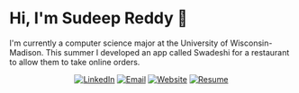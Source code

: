 # Hi, I'm Sudeep Reddy 👋

I'm currently a computer science major at the University of Wisconsin-Madison. This summer I developed an app called Swadeshi for a restaurant to allow them to take online orders.

<div align="center">
<a href="https://www.linkedin.com/in/sudeepreddy9/"><img alt="LinkedIn" src="https://img.shields.io/badge/Sudeep Reddy-%230077B5.svg?style=flat&logo=linkedin&logoColor=white"/></a>
<a href="mailto:sbr2251@gmail.com"><img alt="Email" src="https://img.shields.io/badge/sbr2251@gmail.com-D14836?style=flat&logo=gmail&logoColor=white"/></a>
<a href="https://Sbr2251.github.io/"><img alt="Website" src="https://img.shields.io/website?down_color=lightgrey&down_message=offline&label=Sbr2251.github.io&up_color=green&up_message=online&url=https://Sbr2251.github.io/"/></a>
<a href="https://sbr2251.github.io/Resume/Resume.pdf#view=FitH"><img alt="Resume" src="https://img.shields.io/badge/Resume_(last_updated)-Sep 2021-green"/></a>
</div><br/>

<!--
### Hi there 👋

**Sbr2251/Sbr2251** is a ✨ _special_ ✨ repository because its `README.md` (this file) appears on your GitHub profile.

Here are some ideas to get you started:

- 🔭 I’m currently working on ...
- 🌱 I’m currently learning ...
- 👯 I’m looking to collaborate on ...
- 🤔 I’m looking for help with ...
- 💬 Ask me about ...
- 📫 How to reach me: ...
- 😄 Pronouns: ...
- ⚡ Fun fact: ...
-->

